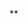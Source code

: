 ---
---

<span class="sidebysidecenter">
<span class="sidebyside"></span>
<span class="sidebyside"></span>
</span>
<span class="centerimg">
**
</span>